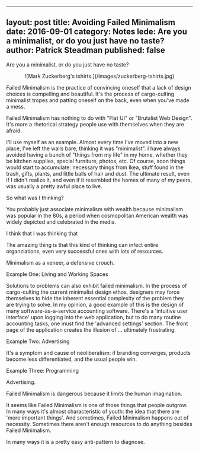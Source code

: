
---
layout: post
title: Avoiding Failed Minimalism
date: 2016-09-01
category: Notes
lede: Are you a minimalist, or do you just have no taste?
author: Patrick Steadman
published: false
---
Are you a minimalist, or do you just have no taste?

<center>
![Mark Zuckerberg's tshirts.](/images/zuckerberg-tshirts.jpg)
</center>

Failed Minimalism is the practice of convincing oneself that a lack of design
choices is compelling and beautiful.  It's the process of cargo-culting
minimalist tropes and patting oneself on the back, even when you've made a mess.

Failed Minimalism has nothing to do with "Flat UI" or "Brutalist Web Design".
It's more a rhetorical strategy people use with themselves when they are afraid.

I'll use myself as an example.  Almost every time I've moved into a new place,
I've left the walls bare, thinking it was "minimalist".  I have always avoided
having a bunch of "things from my life" in my home, whether they be kitchen
supplies, special furniture, photos, etc.  Of course, soon things would start to
accumulate: necessary things from Ikea, stuff found in the trash, gifts, plants,
and little balls of hair and dust.  The ultimate result, even if I didn't
realize it, and even if it resembled the homes of many of my peers, was usually
a pretty awful place to live.

So what was I thinking?

You probably just associate minimalism with wealth because minimalism was
popular in the 80s, a period when cosmopolitan American wealth was widely
depicted and celebrated in the media.

I think that I was thinking that 

The amazing thing is that this kind of thinking can infect entire organziations,
even very successful ones with lots of resources.

Minimalism as a veneer, a defensive crouch.

Example One: Living and Working Spaces

Solutions to problems can also exhibit failed minimalism.  In the process of
cargo-culting the current minimalist design ethos, designers may force
themselves to hide the inherent essential complexity of the problem they are
trying to solve.  In my opinion, a good example of this is the design of many
software-as-a-service accounting software.  There's a 'intuitive user
interface' upon logging into the web application, but to do many routine
accounting tasks, one must find the 'advanced settings' section.  The front page
of the application creates the illusion of ... ultimately frustrating.

Example Two: Advertising

It's a symptom and cause of neoliberalism: if branding converges, products
become less differentiated, and the usual people win.

Example Three: Programming

Advertising.

Failed Minimalism is dangerous because it limits the human imagination.

It seems like Failed Minimalism is one of those things that people outgrow.  In
many ways it's almost characteristic of youth: the idea that there are 'more
important things'.  And sometimes, Failed Minimalism happens out of necessity.
Sometimes there aren't enough resources to do anything besides Failed
Minimalism.

In many ways it is a pretty easy anti-pattern to diagnose.


